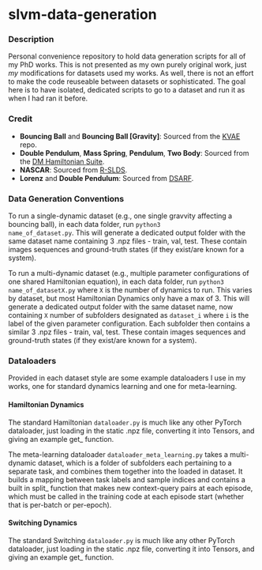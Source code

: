 # slvm-data-generation
### Description
Personal convenience repository to hold data generation scripts for all of my PhD works. This is not presented as my own purely original work, just <i>my</i> modifications for datasets used my works. As well, there is not an effort to make the code reuseable between datasets or sophisticated. The goal here is to have isolated, dedicated scripts to go to a dataset and run it as when I had ran it before.

### Credit
<ul>
<li> <b>Bouncing Ball</b> and <b>Bouncing Ball [Gravity]</b>: Sourced from the <a href="https://github.com/simonkamronn/kvae">KVAE</a> repo.
<li> <b>Double Pendulum</b>, <b>Mass Spring</b>, <b>Pendulum</b>, <b>Two Body</b>: Sourced from the <a href="https://github.com/google-deepmind/dm_hamiltonian_dynamics_suite/tree/master?tab=readme-ov-file">DM Hamiltonian Suite</a>.
<li> <b>NASCAR</b>: Sourced from <a href="https://github.com/slinderman/recurrent-slds">R-SLDS</a>.
<li> <b>Lorenz</b> and <b>Double Pendulum</b>: Sourced from <a href="https://github.com/ostadabbas/DSARF/tree/master/">DSARF</a>.
</ul>


### Data Generation Conventions
To run a single-dynamic dataset (e.g., one single gravvity affecting a bouncing ball), in each data folder, run <code>python3 name_of_dataset.py</code>. This will generate a dedicated output folder with the same dataset name containing 3 .npz files - train, val, test. These contain images sequences and ground-truth states (if they exist/are known for a system).

To run a multi-dynamic dataset (e.g., multiple parameter configurations of one shared Hamiltonian equation), in each data folder, run <code>python3 name_of_datasetX.py</code> where <code>X</code> is the number of dynamics to run. This varies by dataset, but most Hamiltonian Dynamics only have a max of 3. This will generate a dedicated output folder with the same dataset name, now containing <code>X</code> number of subfolders designated as <code>dataset_i</code> where <code>i</code> is the label of the given parameter configuration. Each subfolder then contains a similar 3 .npz files - train, val, test. These contain images sequences and ground-truth states (if they exist/are known for a system).

### Dataloaders
Provided in each dataset style are some example dataloaders I use in my works, one for standard dynamics learning and one for meta-learning. 

#### Hamiltonian Dynamics
The standard Hamiltonian <code>dataloader.py</code> is much like any other PyTorch dataloader, just loading in the static .npz file, converting it into Tensors, and giving an example get_ function.

The meta-learning dataloader <code>dataloader_meta_learning.py</code> takes a multi-dynamic dataset, which is a folder of subfolders each pertaining to a separate task, and combines them together into the loaded in dataset. It builds a mapping between task labels and sample indices and contains a built in split_ function that makes new context-query pairs at each episode, which must be called in the training code at each episode start (whether that is per-batch or per-epoch).

#### Switching Dynamics
The standard Switching <code>dataloader.py</code> is much like any other PyTorch dataloader, just loading in the static .npz file, converting it into Tensors, and giving an example get_ function.